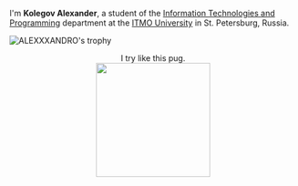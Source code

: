 

I'm **Kolegov Alexander**, a student of the  [Information Technologies and Programming](https://en.itmo.ru/en/faculty/7/Information_Technologies_and_Programming_Faculty.htm) department at the [ITMO University](https://en.itmo.ru/en/) in St. Petersburg, Russia.</div>

![ALEXXXANDRO's trophy](https://github-profile-trophy.vercel.app/?username=ALEXXXANDRO)
<div align="center">
  <div>I try like this pug.</div>
</div>

<div align="center">
	<img src="https://i.gifer.com/origin/52/52e4bb28d095ff93d3a4019d43d628bc_w200.webp" width="200" height="200">
</div>
